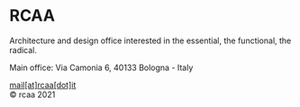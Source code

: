 # RCAA

Architecture and design office interested in the essential, the functional, the radical.

Main office: Via Camonia 6, 40133 Bologna - Italy

[mail[at]rcaa[dot]it](mailto:mail@rcaa.it)\
© rcaa 2021

